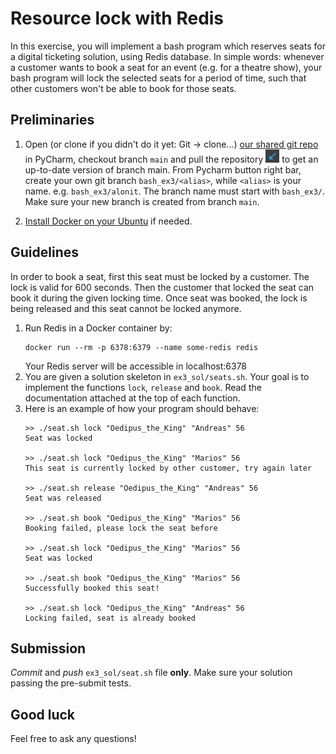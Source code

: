 # Resource lock with Redis

In this exercise, you will implement a bash program which reserves seats for a digital ticketing solution, using Redis database. 
In simple words: whenever a customer wants to book a seat for an event (e.g. for a theatre show), your bash program will lock the selected seats for a period of time, such that other customers won't be able to book for those seats.


## Preliminaries

1. Open (or clone if you didn't do it yet: Git -> clone...) [our shared git repo](https://github.com/alonitac/DevSecOpsBIU11.git) in PyCharm, checkout branch `main` and pull the repository ![Pull Button](img/pull.png) to get an up-to-date version of branch main.
   From Pycharm button right bar, create your own git branch `bash_ex3/<alias>`, while
   `<alias>` is your name. e.g. `bash_ex3/alonit`. The branch name must start with `bash_ex3/`. Make sure your new branch is created from branch `main`.

2. [Install Docker on your Ubuntu](https://docs.docker.com/engine/install/ubuntu/) if needed.

## Guidelines

In order to book a seat, first this seat must be locked by a customer. The lock is valid for 600 seconds. Then the customer that locked the seat can book it during the given locking time. Once seat was booked, the lock is being released and this seat cannot be locked anymore. 

1. Run Redis in a Docker container by:
   ```shell
   docker run --rm -p 6378:6379 --name some-redis redis
   ```  
   Your Redis server will be accessible in localhost:6378
2. You are given a solution skeleton in `ex3_sol/seats.sh`. Your goal is to implement the functions `lock`, `release` and `book`. Read the documentation attached at the top of each function.
3. Here is an example of how your program should behave:
   ```
   >> ./seat.sh lock "Oedipus_the_King" "Andreas" 56
   Seat was locked
   
   >> ./seat.sh lock "Oedipus_the_King" "Marios" 56
   This seat is currently locked by other customer, try again later
   
   >> ./seat.sh release "Oedipus_the_King" "Andreas" 56
   Seat was released
   
   >> ./seat.sh book "Oedipus_the_King" "Marios" 56
   Booking failed, please lock the seat before
   
   >> ./seat.sh lock "Oedipus_the_King" "Marios" 56
   Seat was locked
   
   >> ./seat.sh book "Oedipus_the_King" "Marios" 56
   Successfully booked this seat!
   
   >> ./seat.sh lock "Oedipus_the_King" "Andreas" 56
   Locking failed, seat is already booked
   ```

## Submission

_Commit_ and _push_ `ex3_sol/seat.sh` file **only**. Make sure your solution passing the pre-submit tests.


## Good luck
Feel free to ask any questions!

